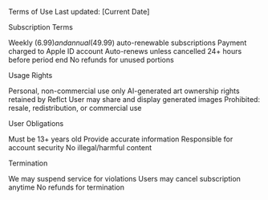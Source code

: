 Terms of Use
Last updated: [Current Date]

Subscription Terms


Weekly ($6.99) and annual ($49.99) auto-renewable subscriptions
Payment charged to Apple ID account
Auto-renews unless cancelled 24+ hours before period end
No refunds for unused portions


Usage Rights


Personal, non-commercial use only
AI-generated art ownership rights retained by Reflct
User may share and display generated images
Prohibited: resale, redistribution, or commercial use


User Obligations


Must be 13+ years old
Provide accurate information
Responsible for account security
No illegal/harmful content


Termination


We may suspend service for violations
Users may cancel subscription anytime
No refunds for termination
